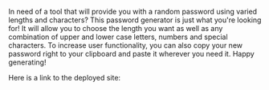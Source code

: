 In need of a tool that will provide you with a random password using varied lengths and characters? This password generator is just what you're looking for! It will allow you to choose the length you want as well as any combination of upper and lower case letters, numbers and special characters. To increase user functionality, you can also copy your new password right to your clipboard and paste it wherever you need it. Happy generating!

Here is a link to the deployed site:


<a href= "https://sjervin07.github.io/Password_Generator/">





